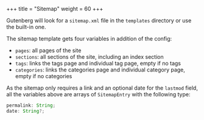 +++
title = "Sitemap"
weight = 60
+++

Gutenberg will look for a `sitemap.xml` file in the `templates` directory or 
use the built-in one.


The sitemap template gets four variables in addition of the config:

- `pages`: all pages of the site
- `sections`: all sections of the site, including an index section
- `tags`: links the tags page and individual tag page, empty if no tags
- `categories`: links the categories page and individual category page, empty if no categories

As the sitemap only requires a link and an optional date for the `lastmod` field,
all the variables above are arrays of `SitemapEntry` with the following type:

```ts
permalink: String;
date: String?;
```

